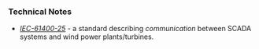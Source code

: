 ### Technical Notes

* [*IEC-61400-25*](./iec61400-25) - a standard describing *communication* between SCADA systems and wind power plants/turbines.
